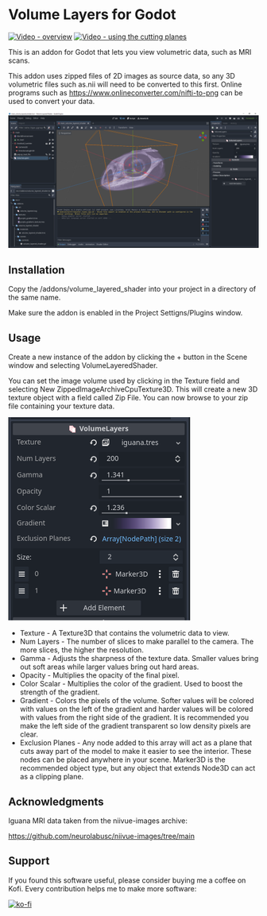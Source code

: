 # Volume Layers for Godot

[![Video - overview](https://img.youtube.com/vi/1IvKWIieZPM/0.jpg)](https://www.youtube.com/watch?v=1IvKWIieZPM)
[![Video - using the cutting planes](https://img.youtube.com/vi/FzYEshB9TFQ/0.jpg)](https://www.youtube.com/watch?v=FzYEshB9TFQ)

This is an addon for Godot that lets you view volumetric data, such as MRI scans.

This addon uses zipped files of 2D images as source data, so any 3D volumetric files such as.nii will need to be converted to this first.  Online programs such as https://www.onlineconverter.com/nifti-to-png can be used to convert your data.

![Shader in editor viewport](docs/editor_screenshot.png)

## Installation

Copy the /addons/volume_layered_shader into your project in a directory of the same name.

Make sure the addon is enabled in the Project Settigns/Plugins window.

## Usage

Create a new instance of the addon by clicking the + button in the Scene window and selecting VolumeLayeredShader.

You can set the image volume used by clicking in the Texture field and selecting New ZippedImageArchiveCpuTexture3D.  This will create a new 3D texture object with a field called Zip File.  You can now browse to your zip file containing your texture data.

![Inspector shader](docs/volume_layer_inspector_panel.png)

* Texture - A Texture3D that contains the volumetric data to view.
* Num Layers - The number of slices to make parallel to the camera.  The more slices, the higher the resolution.
* Gamma - Adjusts the sharpness of the texture data.  Smaller values bring out soft areas while larger values bring out hard areas.
* Opacity - Multiplies the opacity of the final pixel.
* Color Scalar - Multiplies the color of the gradient.  Used to boost the strength of the gradient.
* Gradient - Colors the pixels of the volume.  Softer values will be colored with values on the left of the gradient and harder values will be colored with values from the right side of the gradient.  It is recommended you make the left side of the gradient transparent so low density pixels are clear.
* Exclusion Planes - Any node added to this array will act as a plane that cuts away part of the model to make it easier to see the interior.  These nodes can be placed anywhere in your scene.  Marker3D is the recommended object type, but any object that extends Node3D can act as a clipping plane.

## Acknowledgments

Iguana MRI data taken from the niivue-images archive:

https://github.com/neurolabusc/niivue-images/tree/main


## Support

If you found this software useful, please consider buying me a coffee on Kofi.  Every contribution helps me to make more software:

[![ko-fi](https://ko-fi.com/img/githubbutton_sm.svg)](https://ko-fi.com/Y8Y43J6OB)

